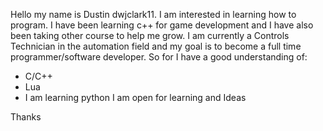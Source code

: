 Hello my name is Dustin dwjclark11. I am interested in learning how to program. I have been learning c++ for game development and 
I have also been taking other course to help me grow.
I am currently a Controls Technician in the automation field and my goal is to become a full time programmer/software developer.
So for I have a good understanding of:
  - C/C++
  - Lua
  - I am learning python
I am open for learning and Ideas

Thanks

<!---
dwjclark11/dwjclark11 is a ✨ special ✨ repository because its `README.md` (this file) appears on your GitHub profile.
You can click the Preview link to take a look at your changes.
--->
